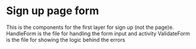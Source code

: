 # Sign up page form
This is the components for the first layer for sign up (not the page)e.
HandleForm is the file for handling the form input and activity
ValidateForm is the file for showing the logic behind the errors